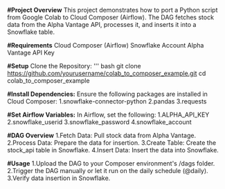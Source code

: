 **#Project Overview**
This project demonstrates how to port a Python script from Google Colab to Cloud Composer (Airflow). The DAG fetches stock data from the Alpha Vantage API, processes it, and inserts it into a Snowflake table.

**#Requirements**
Cloud Composer (Airflow)
Snowflake Account
Alpha Vantage API Key

**#Setup**
Clone the Repository:
''' bash
      git clone https://github.com/yourusername/colab_to_composer_example.git
cd colab_to_composer_example

**#Install Dependencies:**
Ensure the following packages are installed in Cloud Composer:
1.snowflake-connector-python
2.pandas
3.requests

**#Set Airflow Variables:**
In Airflow, set the following:
1.ALPHA_API_KEY
2.snowflake_userid
3.snowflake_password
4.snowflake_account

**#DAG Overview**
1.Fetch Data: Pull stock data from Alpha Vantage.
2.Process Data: Prepare the data for insertion.
3.Create Table: Create the stock_api table in Snowflake.
4.Insert Data: Insert the data into Snowflake.

**#Usage**
1.Upload the DAG to your Composer environment's /dags folder.
2.Trigger the DAG manually or let it run on the daily schedule (@daily).
3.Verify data insertion in Snowflake.
